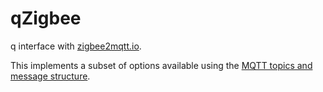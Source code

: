 # qZigbee

q interface with [zigbee2mqtt.io](https://www.zigbee2mqtt.io/).

This implements a subset of options available using the [MQTT topics and message structure](https://www.zigbee2mqtt.io/information/mqtt_topics_and_message_structure.html).

